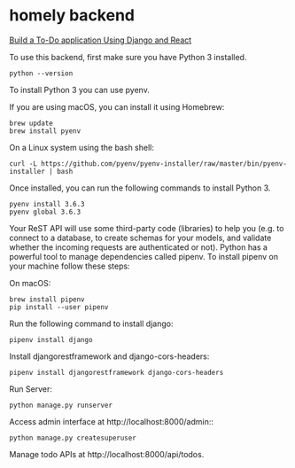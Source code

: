 # homely backend

[Build a To-Do application Using Django and React](https://scotch.io/tutorials/build-a-to-do-application-using-django-and-react?fbclid=IwAR3KwFbzFGKKPgKf3sgh5cE2ZpuQKmGq_Zi1Ff2613J-d6s-F5CM4m4Fcu4)

To use this backend, first make sure you have Python 3 installed.

```
python --version
```

To install Python 3 you can use pyenv.

If you are using macOS, you can install it using Homebrew:

```
brew update
brew install pyenv
```

On a Linux system using the bash shell:

```
curl -L https://github.com/pyenv/pyenv-installer/raw/master/bin/pyenv-installer | bash
```

Once installed, you can run the following commands to install Python 3.

```
pyenv install 3.6.3
pyenv global 3.6.3
```

Your ReST API will use some third-party code (libraries) to help you (e.g. to connect to a database, to create schemas for your models, and validate whether the incoming requests are authenticated or not). Python has a powerful tool to manage dependencies called pipenv. To install pipenv on your machine follow these steps:

On macOS:

```
brew install pipenv
pip install --user pipenv
```

Run the following command to install django:

```
pipenv install django
```

Install djangorestframework and django-cors-headers:

```
pipenv install djangorestframework django-cors-headers
```

Run Server:

```
python manage.py runserver
```

Access admin interface at http://localhost:8000/admin::

```
python manage.py createsuperuser
```

Manage todo APIs at http://localhost:8000/api/todos.
